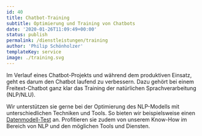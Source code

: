 ```yaml
---
id: 40
title: Chatbot-Training
subtitle: Optimierung und Training von Chatbots
date: '2020-01-26T11:09:49+00:00'
status: publish
permalink: /dienstleistungen/training
author: 'Philip Schönholzer'
templateKey: service
image: ./training.svg
---
```


Im Verlauf eines Chatbot-Projekts und während dem produktiven Einsatz, geht es darum den Chatbot laufend zu verbessern. Dazu gehört bei einem Freitext-Chatbot ganz klar das Training der natürlichen Sprachverarbeitung (NLP/NLU).

Wir unterstützen sie gerne bei der Optimierung des NLP-Modells mit unterschiedlichen Techniken und Tools. So bieten wir beispielsweise einen [Datenmodell-Test](https://apptiva.ch/datenmodell-eines-chatbots-testen) an. Profitieren sie zudem von unserem Know-How im Bereich von NLP und den möglichen Tools und Diensten.
